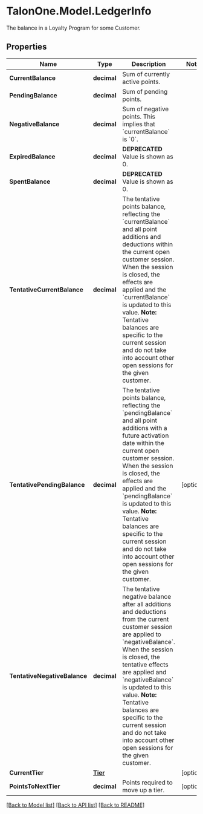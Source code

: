 # TalonOne.Model.LedgerInfo
The balance in a Loyalty Program for some Customer.
## Properties

Name | Type | Description | Notes
------------ | ------------- | ------------- | -------------
**CurrentBalance** | **decimal** | Sum of currently active points. | 
**PendingBalance** | **decimal** | Sum of pending points. | 
**NegativeBalance** | **decimal** | Sum of negative points. This implies that &#x60;currentBalance&#x60; is &#x60;0&#x60;. | 
**ExpiredBalance** | **decimal** | **DEPRECATED** Value is shown as 0.  | 
**SpentBalance** | **decimal** | **DEPRECATED** Value is shown as 0.  | 
**TentativeCurrentBalance** | **decimal** | The tentative points balance, reflecting the &#x60;currentBalance&#x60; and all point additions and deductions within the current open customer session. When the session is closed, the effects are applied and the &#x60;currentBalance&#x60; is updated to this value.  **Note:** Tentative balances are specific to the current session and do not take into account other open sessions for the given customer.  | 
**TentativePendingBalance** | **decimal** | The tentative points balance, reflecting the &#x60;pendingBalance&#x60; and all point additions with a future activation date within the current open customer session. When the session is closed, the effects are applied and the &#x60;pendingBalance&#x60; is updated to this value.  **Note:** Tentative balances are specific to the current session and do not take into account other open sessions for the given customer.  | [optional] 
**TentativeNegativeBalance** | **decimal** | The tentative negative balance after all additions and deductions from the current customer session are applied to &#x60;negativeBalance&#x60;. When the session is closed, the tentative effects are applied and &#x60;negativeBalance&#x60; is updated to this value.  **Note:** Tentative balances are specific to the current session and do not take into account other open sessions for the given customer.  | 
**CurrentTier** | [**Tier**](Tier.md) |  | [optional] 
**PointsToNextTier** | **decimal** | Points required to move up a tier. | [optional] 

[[Back to Model list]](../README.md#documentation-for-models) [[Back to API list]](../README.md#documentation-for-api-endpoints) [[Back to README]](../README.md)


